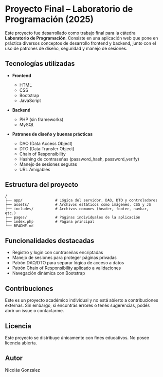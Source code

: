 # Proyecto Final – Laboratorio de Programación (2025)

Este proyecto fue desarrollado como trabajo final para la cátedra **Laboratorio de Programación**. Consiste en una aplicación web que pone en práctica diversos conceptos de desarrollo frontend y backend, 
junto con el uso de patrones de diseño, seguridad y manejo de sesiones.

## **Tecnologías utilizadas**

- **Frontend**
  - HTML
  - CSS
  - Bootstrap
  - JavaScript

- **Backend**
  - PHP (sin frameworks)
  - MySQL

- **Patrones de diseño y buenas prácticas**
  - DAO (Data Access Object)
  - DTO (Data Transfer Object)
  - Chain of Responsibility
  - Hashing de contraseñas (password_hash, password_verify)
  - Manejo de sesiones seguras
  - URL Amigables

## Estructura del proyecto

```
/
├── app/               # Lógica del servidor, DAO, DTO y controladores
├── assets/            # Archivos estáticos como imágenes, CSS y JS
├── includes/          # Archivos comunes (header, footer, navbar, etc.)
├── pages/             # Páginas individuales de la aplicación
├── index.php          # Página principal
└── README.md
```


## **Funcionalidades destacadas**
- Registro y login con contraseñas encriptadas
- Manejo de sesiones para proteger páginas privadas
- Patrón DAO/DTO para separar lógica de acceso a datos
- Patrón Chain of Responsibility aplicado a validaciones
- Navegación dinámica con Bootstrap

## **Contribuciones**
Este es un proyecto académico individual y no está abierto a contribuciones externas. Sin embargo, si encontrás errores o tenés sugerencias, podés abrir un issue o contactarme.

## **Licencia**
Este proyecto se distribuye únicamente con fines educativos. No posee licencia abierta.

## **Autor**
Nicolás Gonzalez
